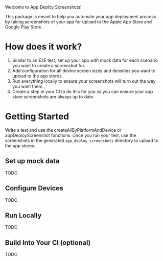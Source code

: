Welcome to App Deploy Screenshots!

This package is meant to help you automate your app deployment process by taking screenshots of your app for upload to the Apple App Store and Google Play Store.

# How does it work?

1. Similar to an E2E test, set up your app with mock data for each scenario you want to create a screenshot for.
2. Add configuration for all device screen sizes and densities you want to upload to the app stores.
3. Run everything locally to ensure your screenshots will turn out the way you want them.
4. Create a step in your CI to do this for you so you can ensure your app store screenshots are always up to date.

# Getting Started

Write a test and use the createAllByPlatformAndDevice or appDeployScreenshot functions. Once you run your test, use the screenshots in the generated `app_deploy_screenshots` directory to upload to the app stores.

## Set up mock data

TODO

## Configure Devices

TODO

## Run Locally

TODO

## Build Into Your CI (optional)

TODO
